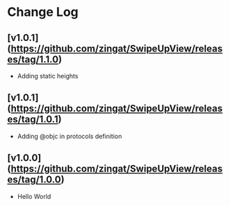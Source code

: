 # Change Log

## [v1.0.1] (https://github.com/zingat/SwipeUpView/releases/tag/1.1.0)
- Adding static heights 

## [v1.0.1] (https://github.com/zingat/SwipeUpView/releases/tag/1.0.1)
- Adding @objc in protocols definition 

## [v1.0.0] (https://github.com/zingat/SwipeUpView/releases/tag/1.0.0)
- Hello World

